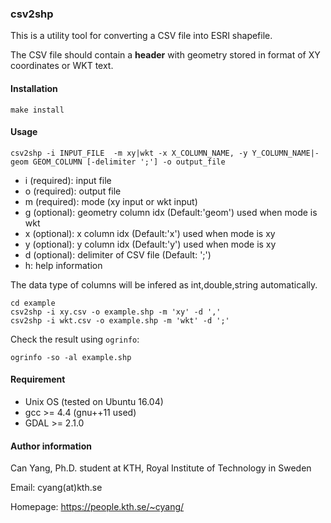 ### csv2shp

This is a utility tool for converting a CSV file into ESRI shapefile. 

The CSV file should contain a **header** with geometry stored in format of XY coordinates or WKT text.

#### Installation

    make install

#### Usage

    csv2shp -i INPUT_FILE  -m xy|wkt -x X_COLUMN_NAME, -y Y_COLUMN_NAME|-geom GEOM_COLUMN [-delimiter ';'] -o output_file

- i (required): input file
- o (required): output file
- m (required): mode (xy input or wkt input)
- g (optional): geometry column idx (Default:'geom') used when mode is wkt 
- x (optional): x column idx (Default:'x') used when mode is xy 
- y (optional): y column idx (Default:'y') used when mode is xy 
- d (optional): delimiter of CSV file (Default: ';')
- h: help information

The data type of columns will be infered as int,double,string automatically. 

    cd example
    csv2shp -i xy.csv -o example.shp -m 'xy' -d ','
    csv2shp -i wkt.csv -o example.shp -m 'wkt' -d ';'

Check the result using `ogrinfo`:

    ogrinfo -so -al example.shp

#### Requirement

- Unix OS (tested on Ubuntu 16.04)
- gcc >= 4.4 (gnu++11 used)
- GDAL >= 2.1.0

#### Author information 

Can Yang, Ph.D. student at KTH, Royal Institute of Technology in Sweden 

Email: cyang(at)kth.se

Homepage: https://people.kth.se/~cyang/






